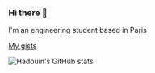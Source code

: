 ### Hi there 👋
I'm an engineering student based in Paris

[My gists](https://gist.github.com/hadouin)

![Hadouin's GitHub stats](https://github-readme-stats-hadouin.vercel.app/api?username=hadouin&count_private=true&show_icons=true&hide_border=true&title_color=82aaff&text_color=eeffff&icon_color=ff7038&bg_color=45,000010,0a0a1f)  


<!--
**hadouin/hadouin** is a ✨ _special_ ✨ repository because its `README.md` (this file) appears on your GitHub profile.

Here are some ideas to get you started:

- 🔭 I’m currently working on ...
- 🌱 I’m currently learning ...
- 👯 I’m looking to collaborate on ...
- 🤔 I’m looking for help with ...
- 💬 Ask me about ...
- 📫 How to reach me: ...
- 😄 Pronouns: ...
- ⚡ Fun fact: ...
-->
